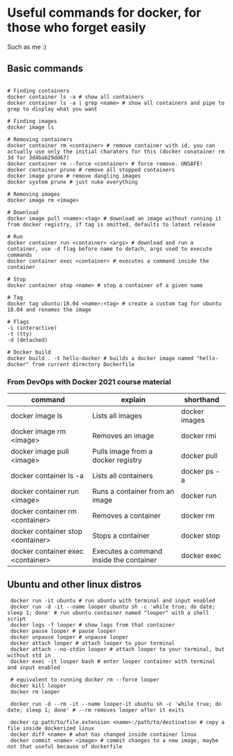 # Useful commands for docker, for those who forget easily

Such as me :)

## Basic commands
```shell

# Finding containers
docker container ls -a # show all containers
docker container ls -a | grep <name> # show all containers and pipe to grep to display what you want
 
# Finding images
docker image ls
 
# Removing containers
docker container rm <container> # remove container with id, you can actually use only the initial charaters for this (docker conatainer rm 3d for 3d4bab29dd67)
docker container rm --force <container> # force remove. UNSAFE!
docker container prune # remove all stopped containers
docker image prune # remove dangling images
docker system prune # just nuke everything

# Removing images
docker image rm <image>

# Download
docker image pull <name>:<tag> # download an image without running it from docker registry, if tag is omitted, defaults to latest release

# Run
docker container run <container> <args> # download and run a container, use -d flag before name to detach, args used to execute commands
docker container exec <container> # executes a command inside the container 

# Stop
docker container stop <name> # stop a container of a given name

# Tag
docker tag ubuntu:18.04 <name>:<tag> # create a custom tag for ubuntu 18.04 and renames the image

# Flags
-i (interactive)
-t (tty)
-d (detached)

# Docker build
docker build . -t hello-docker # builds a docker image named "hello-docker" from current directory Dockerfile

```
### From DevOps with Docker 2021 course material
| command                             | explain                                 | shorthand      |
|-------------------------------------|-----------------------------------------|----------------|
| docker image ls                     | Lists all images                        | docker images  |
| docker image rm \<image\>           | Removes an image                        | docker rmi     |
| docker image pull \<image\>         | Pulls image from a docker registry      | docker pull    |
| docker container ls -a              | Lists all containers                    | docker ps -a   |
| docker container run \<image\>      | Runs a container from an image          | docker run     |
| docker container rm \<container\>   | Removes a container                     | docker rm      |
| docker container stop \<container\> | Stops a container                       | docker stop    |
| docker container exec \<container\> | Executes a command inside the container | docker exec    |

## Ubuntu and other linux distros

```shell
 docker run -it ubuntu # run ubuntu with terminal and input enabled
 docker run -d -it --name looper ubuntu sh -c 'while true; do date; sleep 1; done' # run ubuntu container named "looper" with a shell script
 docker logs -f looper # show logs from that container
 docker pause looper # pause looper
 docker unpause looper # unpause looper
 docker attach looper # attach looper to your terminal
 docker attach --no-stdin looper # attach looper to your terminal, but without std in
 docker exec -it looper bash # enter looper container with terminal and input enabled
 
 # equivalent to running docker rm --force looper
 docker kill looper 
 docker rm looper 
 
 docker run -d --rm -it --name looper-it ubuntu sh -c 'while true; do date; sleep 1; done' # --rm removes looper after it exits
 
 docker cp path/to/file.extension <name>:/path/to/destination # copy a file inside dockerized linux
 docker diff <name> # what has changed inside container linux
 docker commit <name> <image> # commit changes to a new image, maybe not that useful because of dockerfile
```
